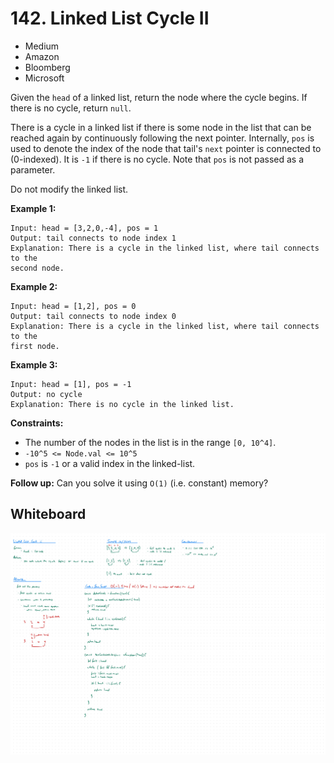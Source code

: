 # 142. Linked List Cycle II
- Medium
- Amazon
- Bloomberg
- Microsoft

Given the `head` of a linked list, return the node where the cycle begins. If
there is no cycle, return `null`.

There is a cycle in a linked list if there is some node in the list that can be
reached again by continuously following the next pointer. Internally, `pos` is
used to denote the index of the node that tail's `next` pointer is connected to
(0-indexed). It is `-1` if there is no cycle. Note that `pos` is not passed as a
parameter.

Do not modify the linked list.

**Example 1:**
```
Input: head = [3,2,0,-4], pos = 1
Output: tail connects to node index 1
Explanation: There is a cycle in the linked list, where tail connects to the
second node.
```

**Example 2:**
```
Input: head = [1,2], pos = 0
Output: tail connects to node index 0
Explanation: There is a cycle in the linked list, where tail connects to the
first node.
```

**Example 3:**
```
Input: head = [1], pos = -1
Output: no cycle
Explanation: There is no cycle in the linked list.
```

**Constraints:**
- The number of the nodes in the list is in the range `[0, 10^4]`.
- `-10^5 <= Node.val <= 10^5`
- `pos` is `-1` or a valid index in the linked-list.

**Follow up:** Can you solve it using `O(1)` (i.e. constant) memory?

## Whiteboard
![Whiteboard Image][whiteboard-image]

<!-- Refs -->
[whiteboard-image]: whiteboard.jpg
